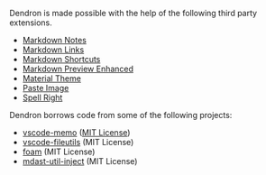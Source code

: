 Dendron is made possible with the help of the following third party extensions.

- [Markdown Notes](https://marketplace.visualstudio.com/items?itemName=kortina.vscode-markdown-notes)
- [Markdown Links](https://marketplace.visualstudio.com/items?itemName=tchayen.markdown-links)
- [Markdown Shortcuts](https://marketplace.visualstudio.com/items?itemName=mdickin.markdown-shortcuts)
- [Markdown Preview Enhanced](https://marketplace.visualstudio.com/items?itemName=shd101wyy.markdown-preview-enhanced)
- [Material Theme](https://marketplace.visualstudio.com/items?itemName=equinusocio.vsc-material-theme)
- [Paste Image](https://marketplace.visualstudio.com/items?itemName=mushan.vscode-paste-image)
- [Spell Right](https://marketplace.visualstudio.com/items?itemName=ban.spellright)

Dendron borrows code from some of the following projects:

- [vscode-memo](https://github.com/svsool/vscode-memo) ([MIT License](https://github.com/svsool/vscode-memo/blob/master/LICENSE))
- [vscode-fileutils](https://tweetdeck.twitter.com/) (MIT License)
- [foam](https://github.com/foambubble/foam) (MIT License)
- [mdast-util-inject](https://github.com/anandthakker/mdast-util-inject) (MIT License)
